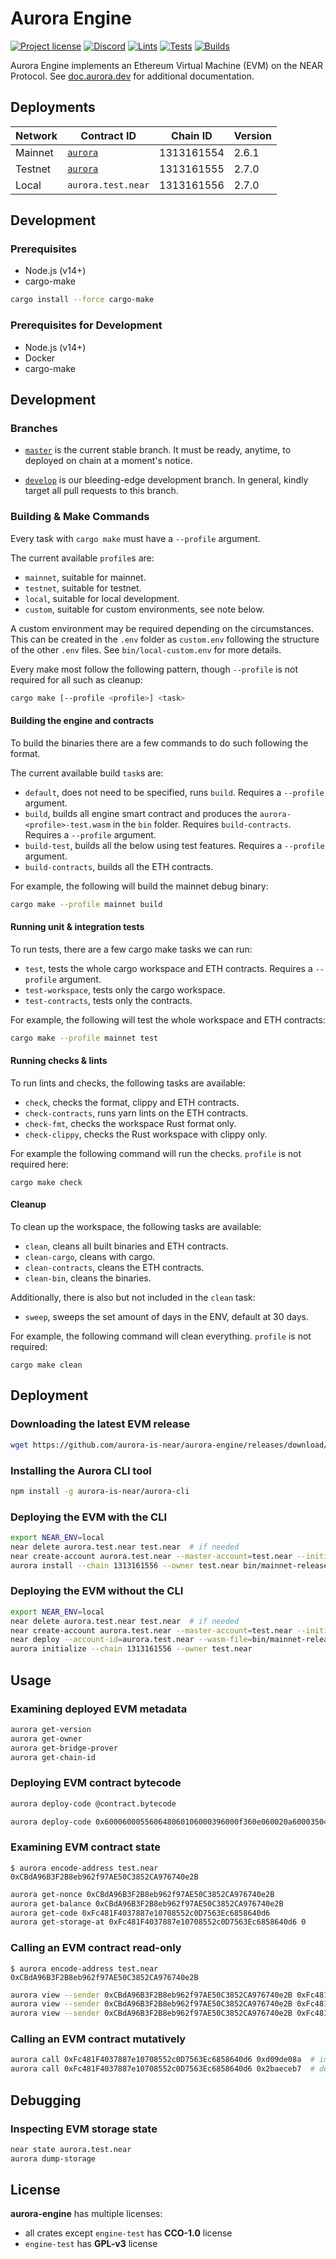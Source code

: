 # Aurora Engine

[![Project license](https://img.shields.io/badge/License-Public%20Domain-blue.svg)](https://creativecommons.org/publicdomain/zero/1.0/)
[![Discord](https://img.shields.io/discord/490367152054992913?label=Discord)](https://discord.gg/jNjHYUF8vw)
[![Lints](https://github.com/aurora-is-near/aurora-engine/actions/workflows/lints.yml/badge.svg)](https://github.com/aurora-is-near/aurora-engine/actions/workflows/lints.yml)
[![Tests](https://github.com/aurora-is-near/aurora-engine/actions/workflows/tests.yml/badge.svg)](https://github.com/aurora-is-near/aurora-engine/actions/workflows/tests.yml)
[![Builds](https://github.com/aurora-is-near/aurora-engine/actions/workflows/builds.yml/badge.svg)](https://github.com/aurora-is-near/aurora-engine/actions/workflows/builds.yml)

Aurora Engine implements an Ethereum Virtual Machine (EVM) on the NEAR Protocol.
See [doc.aurora.dev](https://doc.aurora.dev/develop/compat/evm) for additional
documentation.

## Deployments

Network | Contract ID         | Chain ID   | Version
------- | ------------------- | ---------- | ------
Mainnet | [`aurora`][Mainnet] | 1313161554 | 2.6.1
Testnet | [`aurora`][Testnet] | 1313161555 | 2.7.0
Local   | `aurora.test.near`  | 1313161556 | 2.7.0

[Mainnet]: https://explorer.near.org/accounts/aurora
[Testnet]: https://explorer.testnet.near.org/accounts/aurora

## Development

### Prerequisites

- Node.js (v14+)
- cargo-make

```sh
cargo install --force cargo-make
```

### Prerequisites for Development

- Node.js (v14+)
- Docker
- cargo-make

## Development

### Branches

- [`master`] is the current stable branch.
  It must be ready, anytime, to deployed on chain at a moment's notice.

- [`develop`] is our bleeding-edge development branch.
  In general, kindly target all pull requests to this branch.

### Building & Make Commands

Every task with `cargo make` must have a `--profile` argument.

The current available `profile`s are:
- `mainnet`, suitable for mainnet.
- `testnet`, suitable for testnet.
- `local`, suitable for local development.
- `custom`, suitable for custom environments, see note below.

A custom environment may be required depending on the circumstances. This can
be created in the `.env` folder as `custom.env` following the structure of the
other `.env` files. See `bin/local-custom.env` for more details.

Every make most follow the following pattern, though `--profile` is not required
for all such as cleanup:
```sh
cargo make [--profile <profile>] <task>
```

#### Building the engine and contracts

To build the binaries there are a few commands to do such following the format.

The current available build `task`s are:
- `default`, does not need to be specified, runs `build`. Requires a `--profile`
  argument.
- `build`, builds all engine smart contract and produces the
  `aurora-<profile>-test.wasm` in the `bin` folder. Requires `build-contracts`. 
  Requires a `--profile` argument.
- `build-test`, builds all the below using test features. Requires a `--profile`
  argument.
- `build-contracts`, builds all the ETH contracts.

For example, the following will build the mainnet debug binary:
```sh
cargo make --profile mainnet build
```

#### Running unit & integration tests

To run tests, there are a few cargo make tasks we can run:
- `test`, tests the whole cargo workspace and ETH contracts. Requires a 
  `--profile` argument.
- `test-workspace`, tests only the cargo workspace.
- `test-contracts`, tests only the contracts.

For example, the following will test the whole workspace and ETH contracts:
```sh
cargo make --profile mainnet test 
```

#### Running checks & lints

To run lints and checks, the following tasks are available:
- `check`, checks the format, clippy and ETH contracts.
- `check-contracts`, runs yarn lints on the ETH contracts.
- `check-fmt`, checks the workspace Rust format only.
- `check-clippy`, checks the Rust workspace with clippy only.

For example the following command will run the checks. `profile` is not required
here:
```
cargo make check
```

#### Cleanup

To clean up the workspace, the following tasks are available:
- `clean`, cleans all built binaries and ETH contracts.
- `clean-cargo`, cleans with cargo.
- `clean-contracts`, cleans the ETH contracts.
- `clean-bin`, cleans the binaries.

Additionally, there is also but not included in the `clean` task:
- `sweep`, sweeps the set amount of days in the ENV, default at 30 days.

For example, the following command will clean everything. `profile` is not 
required:
```
cargo make clean
```

## Deployment

### Downloading the latest EVM release

```sh
wget https://github.com/aurora-is-near/aurora-engine/releases/download/latest/mainnet-release.wasm
```

### Installing the Aurora CLI tool

```sh
npm install -g aurora-is-near/aurora-cli
```

### Deploying the EVM with the CLI

```sh
export NEAR_ENV=local
near delete aurora.test.near test.near  # if needed
near create-account aurora.test.near --master-account=test.near --initial-balance 1000000
aurora install --chain 1313161556 --owner test.near bin/mainnet-release.wasm
```

### Deploying the EVM without the CLI

```sh
export NEAR_ENV=local
near delete aurora.test.near test.near  # if needed
near create-account aurora.test.near --master-account=test.near --initial-balance 1000000
near deploy --account-id=aurora.test.near --wasm-file=bin/mainnet-release.wasm
aurora initialize --chain 1313161556 --owner test.near
```

## Usage

### Examining deployed EVM metadata

```sh
aurora get-version
aurora get-owner
aurora get-bridge-prover
aurora get-chain-id
```

### Deploying EVM contract bytecode

```sh
aurora deploy-code @contract.bytecode
```

```sh
aurora deploy-code 0x600060005560648060106000396000f360e060020a6000350480638ada066e146028578063d09de08a1460365780632baeceb714604d57005b5060005460005260206000f3005b5060016000540160005560005460005260206000f3005b5060016000540360005560005460005260206000f300
```

### Examining EVM contract state

```console
$ aurora encode-address test.near
0xCBdA96B3F2B8eb962f97AE50C3852CA976740e2B
```

```sh
aurora get-nonce 0xCBdA96B3F2B8eb962f97AE50C3852CA976740e2B
aurora get-balance 0xCBdA96B3F2B8eb962f97AE50C3852CA976740e2B
aurora get-code 0xFc481F4037887e10708552c0D7563Ec6858640d6
aurora get-storage-at 0xFc481F4037887e10708552c0D7563Ec6858640d6 0
```

### Calling an EVM contract read-only

```console
$ aurora encode-address test.near
0xCBdA96B3F2B8eb962f97AE50C3852CA976740e2B
```

```sh
aurora view --sender 0xCBdA96B3F2B8eb962f97AE50C3852CA976740e2B 0xFc481F4037887e10708552c0D7563Ec6858640d6 0x8ada066e  # getCounter()
aurora view --sender 0xCBdA96B3F2B8eb962f97AE50C3852CA976740e2B 0xFc481F4037887e10708552c0D7563Ec6858640d6 0xd09de08a  # increment()
aurora view --sender 0xCBdA96B3F2B8eb962f97AE50C3852CA976740e2B 0xFc481F4037887e10708552c0D7563Ec6858640d6 0x2baeceb7  # decrement()
```

### Calling an EVM contract mutatively

```sh
aurora call 0xFc481F4037887e10708552c0D7563Ec6858640d6 0xd09de08a  # increment()
aurora call 0xFc481F4037887e10708552c0D7563Ec6858640d6 0x2baeceb7  # decrement()
```

## Debugging

### Inspecting EVM storage state

```sh
near state aurora.test.near
aurora dump-storage
```

[`master`]:  https://github.com/aurora-is-near/aurora-engine/commits/master
[`develop`]: https://github.com/aurora-is-near/aurora-engine/commits/develop

## License
**aurora-engine** has multiple licenses:
* all crates except `engine-test` has **CCO-1.0** license
* `engine-test` has **GPL-v3** license
